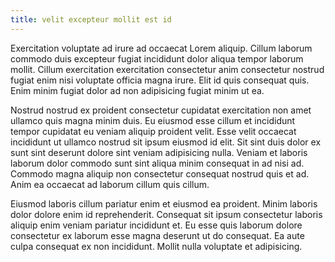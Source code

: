 ```yaml
---
title: velit excepteur mollit est id
---
```


Exercitation voluptate ad irure ad occaecat Lorem aliquip. Cillum laborum commodo duis excepteur fugiat incididunt dolor aliqua tempor laborum mollit. Cillum exercitation exercitation consectetur anim consectetur nostrud fugiat enim nisi voluptate officia magna irure. Elit id quis consequat quis. Enim minim fugiat dolor ad non adipisicing fugiat minim ut ea.

Nostrud nostrud ex proident consectetur cupidatat exercitation non amet ullamco quis magna minim duis. Eu eiusmod esse cillum et incididunt tempor cupidatat eu veniam aliquip proident velit. Esse velit occaecat incididunt ut ullamco nostrud sit ipsum eiusmod id elit. Sit sint duis dolor ex sunt sint deserunt dolore sint veniam adipisicing nulla. Veniam et laboris laborum dolor commodo sunt sint aliqua minim consequat in ad nisi ad. Commodo magna aliquip non consectetur consequat nostrud quis et ad. Anim ea occaecat ad laborum cillum quis cillum.

Eiusmod laboris cillum pariatur enim et eiusmod ea proident. Minim laboris dolor dolore enim id reprehenderit. Consequat sit ipsum consectetur laboris aliquip enim veniam pariatur incididunt et. Eu esse quis laborum dolore consectetur ex laborum esse magna deserunt ut do consequat. Ea aute culpa consequat ex non incididunt. Mollit nulla voluptate et adipisicing.
